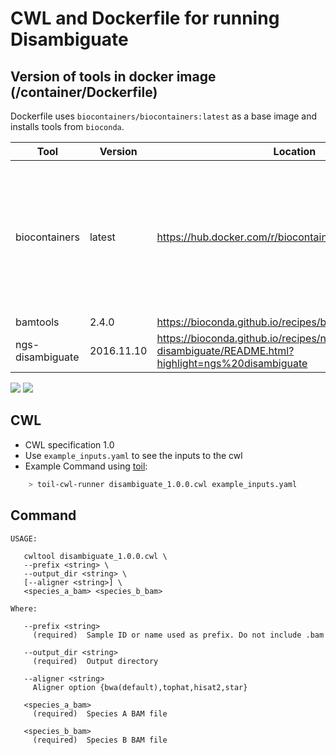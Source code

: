  # CWL and Dockerfile for running Disambiguate

## Version of tools in docker image (/container/Dockerfile)

Dockerfile uses `biocontainers/biocontainers:latest` as a base image and installs tools from `bioconda`.

| Tool	| Version	| Location	| Notes |
|---	|---	|---	| - |
| biocontainers | latest | https://hub.docker.com/r/biocontainers/biocontainers/ | base image; "latest" not actually latest version, just tag name on docker hub|
| bamtools  	| 2.4.0  	|  https://bioconda.github.io/recipes/bamtools/README.html	| - |
| ngs-disambiguate  	| 2016.11.10	| https://bioconda.github.io/recipes/ngs-disambiguate/README.html?highlight=ngs%20disambiguate	| - |

[![](https://images.microbadger.com/badges/version/mskcc/disambiguate:1.0.0.svg)](https://microbadger.com/images/mskcc/disambiguate:1.0.0 "Get your own version badge on microbadger.com") [![](https://images.microbadger.com/badges/image/mskcc/disambiguate:1.0.0.svg)](https://microbadger.com/images/mskcc/disambiguate:1.0.0 "Get your own image badge on microbadger.com")


## CWL

- CWL specification 1.0
- Use `example_inputs.yaml` to see the inputs to the cwl
- Example Command using [toil](https://toil.readthedocs.io):

```bash
    > toil-cwl-runner disambiguate_1.0.0.cwl example_inputs.yaml
```
  
## Command
```
USAGE:

   cwltool disambiguate_1.0.0.cwl \
   --prefix <string> \
   --output_dir <string> \
   [--aligner <string>] \
   <species_a_bam> <species_b_bam>

Where:

   --prefix <string>
     (required)  Sample ID or name used as prefix. Do not include .bam

   --output_dir <string>
     (required)  Output directory

   --aligner <string>
     Aligner option {bwa(default),tophat,hisat2,star}

   <species_a_bam>
     (required)  Species A BAM file

   <species_b_bam>
     (required)  Species B BAM file
```
